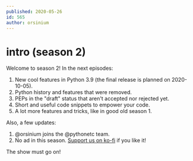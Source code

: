 ```yaml
---
published: 2020-05-26
id: 565
author: orsinium
---
```


# intro (season 2)

Welcome to season 2! In the next episodes:

1. New cool features in Python 3.9 (the final release is planned on 2020-10-05).
2. Python history and features that were removed.
3. PEPs in the "draft" status that aren't accepted nor rejected yet.
4. Short and useful code snippets to empower your code.
5. A lot more features and tricks, like in good old season 1.

Also, a few updates:

1. @orsinium joins the @pythonetc team.
2. No ad in this season. [Support us on ko-fi](https://ko-fi.com/pythonetc) if you like it!

The show must go on!
